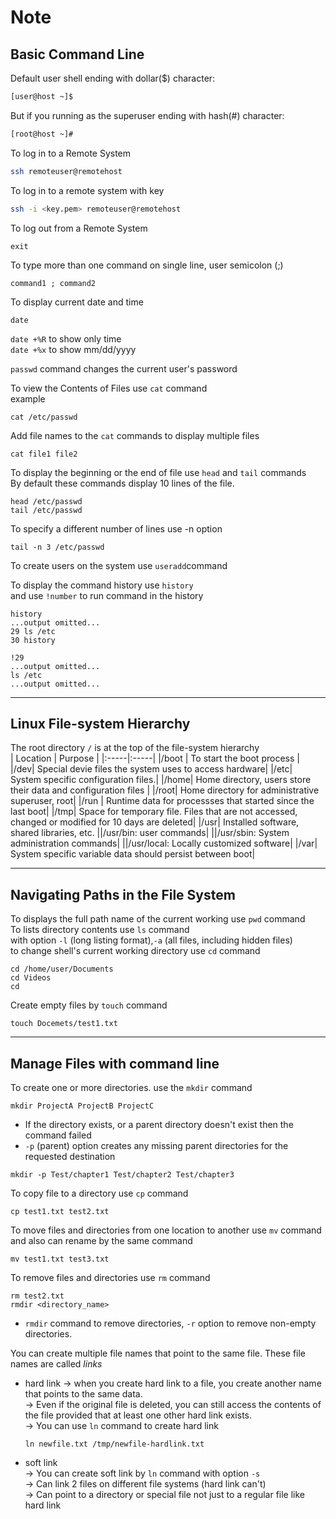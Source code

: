 # Note
## Basic Command Line

Default user shell ending with dollar($) character: <br>
```bash
[user@host ~]$
```
But if you running as the superuser ending with hash(#) character: <br>
```bash
[root@host ~]#
```
To log in to a Remote System <br>
```bash
ssh remoteuser@remotehost
```
To log in to a remote system with key <br>
```bash
ssh -i <key.pem> remoteuser@remotehost
```
To log out from a Remote System <br>
```
exit
```
To type more than one command on single line, user semicolon (;) <br>
```
command1 ; command2
```
To display current date and time <br>
```
date
```
`date +%R` to show only time <br>
`date +%x` to show mm/dd/yyyy <br>

`passwd` command changes the current user's password <br>

To view the Contents of Files use `cat` command <br>
example <br>
```
cat /etc/passwd
```

Add file names to the `cat` commands to display multiple files <br>
```
cat file1 file2
```

To display the beginning or the end of file use `head` and `tail` commands <br>
By default these commands display 10 lines of the file. <br>
```
head /etc/passwd
tail /etc/passwd
```
To specify a different number of lines use -n option <br>
```
tail -n 3 /etc/passwd
```
To create users on the system use `useradd`command <br>

To display the command history use `history` <br>
and use `!number` to run command in the history <br>
```
history
...output omitted...
29 ls /etc
30 history

!29
...output omitted...
ls /etc
...output omitted...
```

___

## Linux File-system Hierarchy
The root directory `/` is at the top of the file-system hierarchy <br>
| Location | Purpose |
|:-----|:-----|
|/boot    | To start the boot process |
|/dev| Special devie files the system uses to access hardware|
|/etc| System specific configuration files.|
|/home| Home directory, users store their data and configuration files |
|/root| Home directory for administrative superuser, root|
|/run | Runtime data for processses that started since the last boot|
|/tmp| Space for temporary file. Files that are not accessed, changed or modified for 10 days are deleted|
|/usr| Installed software, shared libraries, etc.
||/usr/bin: user commands|
||/usr/sbin: System administration commands|
||/usr/local: Locally customized software|
|/var| System specific variable data should persist between boot|

___
## Navigating Paths in the File System
To displays the full path name of the current working use `pwd` command <br>
To lists directory contents use `ls` command <br>
with option `-l` (long listing format),`-a` (all files, including hidden files) <br>
to change shell's current working directory use `cd` command <br>
```
cd /home/user/Documents
cd Videos
cd
```
Create empty files by `touch` command <br>
```
touch Docemets/test1.txt
```
___

## Manage Files with command line
To create one or more directories. use the `mkdir` command <br>
```
mkdir ProjectA ProjectB ProjectC
```
-  If the directory exists, or a parent directory doesn't exist then the command failed <br>
- `-p` (parent) option creates any missing parent directories for the requested destination <br>
```
mkdir -p Test/chapter1 Test/chapter2 Test/chapter3
```
To copy file to a directory use `cp` command <br>
```
cp test1.txt test2.txt
```
To move files and directories from one location to another use `mv` command <br>
and also can rename by the same command <br>
```
mv test1.txt test3.txt
```
To remove files and directories use `rm` command
```
rm test2.txt
rmdir <directory_name>
```
- `rmdir` command to remove directories, `-r` option to remove non-empty directories. <br>

You can create multiple file names that point to the same file. These file names are called *links* <br>
- hard link
  -> when you create hard link to a file, you create another name that points to the same data. <br>
  -> Even if the original file is deleted, you can still access the contents of the file provided that at least one other hard link exists. <br> 
  -> You can use `ln` command to create hard link <br>
  ```
  ln newfile.txt /tmp/newfile-hardlink.txt
- soft link <br>
  -> You can create soft link by `ln` command with option `-s` <br>
  -> Can link 2 files on different file systems (hard link can't) <br>
  -> Can point to a directory or special file not just to a regular file like hard link <br>
  



